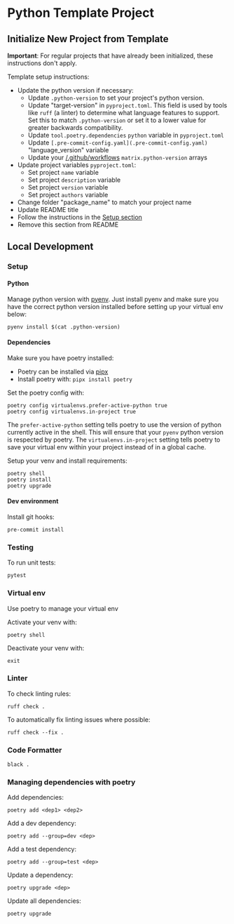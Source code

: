 # Python Template Project

## Initialize New Project from Template
**Important**: For regular projects that have already been initialized, these instructions don't apply.

Template setup instructions:
- Update the python version if necessary:
  - Update `.python-version` to set your project's python version.
  - Update "target-version" in `pyproject.toml`. This field is used by tools like `ruff` (a linter) to determine what language features to support.  Set this to match `.python-version` or set it to a lower value for greater backwards compatibility.
  - Update `tool.poetry.dependencies` `python` variable in `pyproject.toml`
  - Update `[.pre-commit-config.yaml](.pre-commit-config.yaml)` "language_version" variable
  - Update your [/.github/workflows](/.github/workflows) `matrix.python-version` arrays
- Update project variables `pyproject.toml`:
  - Set project `name` variable
  - Set project `description` variable
  - Set project `version` variable
  - Set project `authors` variable
- Change folder "package_name" to match your project name
- Update README title
- Follow the instructions in the [Setup section](#setup)
- Remove this section from README

## Local Development

### Setup

#### Python
Manage python version with [pyenv](https://github.com/pyenv/pyenv#getting-pyenv).
Just install pyenv and make sure you have the correct python version installed before setting up your virtual env below:

```shell
pyenv install $(cat .python-version)
```
#### Dependencies
Make sure you have poetry installed:
- Poetry can be installed via [pipx](https://pipx.pypa.io/latest/installation/)
- Install poetry with: `pipx install poetry`

Set the poetry config with:
```shell
poetry config virtualenvs.prefer-active-python true
poetry config virtualenvs.in-project true
```
The `prefer-active-python` setting tells poetry to use the version of python currently active in the shell.  This will ensure that your `pyenv` python version is respected by poetry.
The `virtualenvs.in-project` setting tells poetry to save your virtual env within your project instead of in a global cache.

Setup your venv and install requirements:
```shell
poetry shell
poetry install
poetry upgrade
```

#### Dev environment
Install git hooks:
```shell
pre-commit install
```

### Testing
To run unit tests:
```shell
pytest
```

### Virtual env ###
Use poetry to manage your virtual env

Activate your venv with:
```shell
poetry shell
```

Deactivate your venv with:
```shell
exit
```

### Linter ###
To check linting rules:
```shell
ruff check .
```

To automatically fix linting issues where possible:
```shell
ruff check --fix . 
```

### Code Formatter ###
```shell
black .
```

### Managing dependencies with poetry

Add dependencies:
```shell
poetry add <dep1> <dep2>
```

Add a dev dependency:
```shell
poetry add --group=dev <dep>
```

Add a test dependency:
```shell
poetry add --group=test <dep>
```

Update a dependency:
```shell
poetry upgrade <dep>
```

Update all dependencies:
```shell
poetry upgrade
```